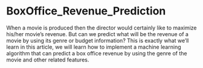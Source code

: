 # BoxOffice_Revenue_Prediction

When a movie is produced then the director would certainly like to maximize his/her movie’s revenue. But can we predict what will be the revenue of a movie by using its genre or budget information? This is exactly what we’ll learn in this article, we will learn how to implement a machine learning algorithm that can predict a box office revenue by using the genre of the movie and other related features.


